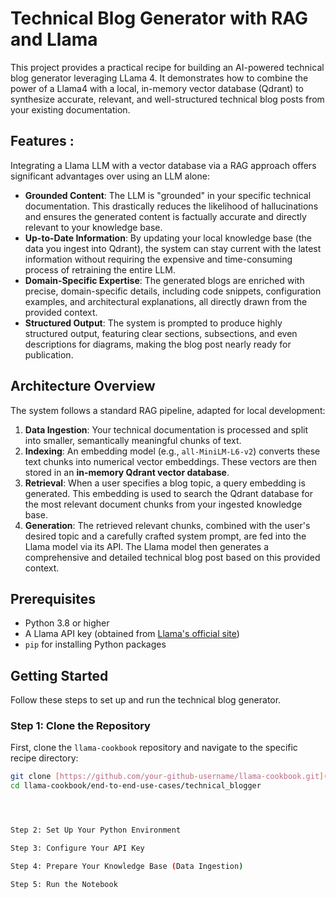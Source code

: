 # Technical Blog Generator with RAG and Llama

This project provides a practical recipe for building an AI-powered technical blog generator leveraging LLama 4. It demonstrates how to combine the power of a Llama4 with a local, in-memory vector database (Qdrant) to synthesize accurate, relevant, and well-structured technical blog posts from your existing documentation.

##  Features :

Integrating a Llama LLM with a vector database via a RAG approach offers significant advantages over using an LLM alone:

* **Grounded Content**: The LLM is "grounded" in your specific technical documentation. This drastically reduces the likelihood of hallucinations and ensures the generated content is factually accurate and directly relevant to your knowledge base.
* **Up-to-Date Information**: By updating your local knowledge base (the data you ingest into Qdrant), the system can stay current with the latest information without requiring the expensive and time-consuming process of retraining the entire LLM.
* **Domain-Specific Expertise**: The generated blogs are enriched with precise, domain-specific details, including code snippets, configuration examples, and architectural explanations, all directly drawn from the provided context.
* **Structured Output**: The system is prompted to produce highly structured output, featuring clear sections, subsections, and even descriptions for diagrams, making the blog post nearly ready for publication.

## Architecture Overview

The system follows a standard RAG pipeline, adapted for local development:

1.  **Data Ingestion**: Your technical documentation is processed and split into smaller, semantically meaningful chunks of text.
2.  **Indexing**: An embedding model (e.g., `all-MiniLM-L6-v2`) converts these text chunks into numerical vector embeddings. These vectors are then stored in an **in-memory Qdrant vector database**.
3.  **Retrieval**: When a user specifies a blog topic, a query embedding is generated. This embedding is used to search the Qdrant database for the most relevant document chunks from your ingested knowledge base.
4.  **Generation**: The retrieved relevant chunks, combined with the user's desired topic and a carefully crafted system prompt, are fed into the Llama model via its API. The Llama model then generates a comprehensive and detailed technical blog post based on this provided context.



## Prerequisites

* Python 3.8 or higher
* A Llama API key (obtained from [Llama's official site](https://www.llama.com/))
* `pip` for installing Python packages

## Getting Started

Follow these steps to set up and run the technical blog generator.

### Step 1: Clone the Repository

First, clone the `llama-cookbook` repository and navigate to the specific recipe directory:

```bash
git clone [https://github.com/your-github-username/llama-cookbook.git](https://github.com/your-github-username/llama-cookbook.git) # Replace with actual repo URL if different
cd llama-cookbook/end-to-end-use-cases/technical_blogger




Step 2: Set Up Your Python Environment

Step 3: Configure Your API Key

Step 4: Prepare Your Knowledge Base (Data Ingestion)

Step 5: Run the Notebook

